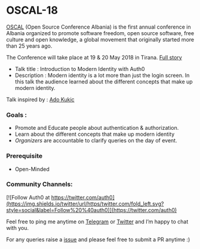 # OSCAL-18
[OSCAL](https://oscal.openlabs.cc/) (Open Source Conference Albania) is the first annual conference in Albania organized to promote software freedom, open source software, free culture and open knowledge, a global movement that originally started more than 25 years ago.

The Conference will take place at 19 & 20 May 2018 in Tirana. [Full story](https://oscal.openlabs.cc/about/)

* Talk title : Introduction to Modern Identity with Auth0
* Description : Modern identity is a lot more than just the login screen. In this talk the audience learned about the different concepts that make up modern identity.

Talk inspired by : [Ado Kukic](https://twitter.com/KukicAdo)

### Goals : 

* Promote and Educate people about authentication & authorization. 
* Learn about the different concepts that make up modern identity
* *Organizers* are accountable to clarify queries on the day of event. 

### Prerequisite 

* Open-Minded 

### Community Channels: 
[![Follow Auth0 at https://twitter.com/auth0](https://img.shields.io/twitter/url/https/twitter.com/fold_left.svg?style=social&label=Follow%20%40auth0)](https://twitter.com/auth0)

Feel free to ping me anytime on [Telegram](http://telegram.me/rowdymehul) or [Twitter](http://twitter.com/rowdymehul) and I’m happy to chat with you.

For any queries raise a [issue](https://github.com/rowdymehul/OSCAL-18/issues) and please feel free to submit a PR anytime :)

